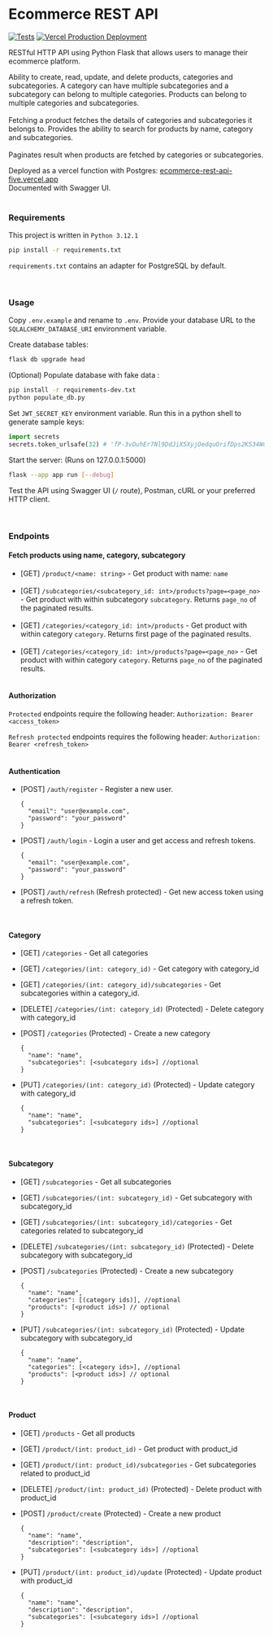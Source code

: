 <h1>Ecommerce REST API</h1>

[![Tests](https://github.com/piyush-jaiswal/ecommerce-rest-api/actions/workflows/tests.yml/badge.svg)](https://github.com/piyush-jaiswal/ecommerce-rest-api/actions/workflows/tests.yml)
[![Vercel Production Deployment](https://github.com/piyush-jaiswal/ecommerce-rest-api/actions/workflows/deploy_production.yml/badge.svg)](https://github.com/piyush-jaiswal/ecommerce-rest-api/actions/workflows/deploy_production.yml)

RESTful HTTP API using Python Flask that allows users to manage their ecommerce platform.
<br>

Ability to create, read, update, and delete products, categories and subcategories. A category can have multiple subcategories and a subcategory can belong to multiple categories. Products can belong to multiple categories and subcategories.
<br></br>
Fetching a product fetches the details of categories and subcategories it belongs to. Provides the ability to search for products by name, category and subcategories.
<br></br>
Paginates result when products are fetched by categories or subcategories.

Deployed as a vercel function with Postgres: [ecommerce-rest-api-five.vercel.app](https://ecommerce-rest-api-five.vercel.app)
<br> Documented with Swagger UI.
<br><br>

### Requirements
This project is written in `Python 3.12.1`

```bash
pip install -r requirements.txt
```
`requirements.txt` contains an adapter for PostgreSQL by default.

<br/>

### Usage

Copy `.env.example` and rename to `.env`. Provide your database URL to the `SQLALCHEMY_DATABASE_URI` environment variable.

Create database tables:

```bash
flask db upgrade head
```

(Optional) Populate database with fake data :

```bash
pip install -r requirements-dev.txt
python populate_db.py
```

Set `JWT_SECRET_KEY` environment variable. Run this in a python shell to generate sample keys:

```python
import secrets
secrets.token_urlsafe(32) # 'fP-3vOuhEr7Nl9DdJiX5XyjOedquOrifDps2KS34Wu0'
```

Start the server: (Runs on 127.0.0.1:5000)

```bash
flask --app app run [--debug]
``` 

Test the API using Swagger UI (`/` route), Postman, cURL or your preferred HTTP client.

<br/>

### Endpoints

#### Fetch products using name, category, subcategory
- [GET] `/product/<name: string>` - Get product with name: `name` <br/><br/>
- [GET] `/subcategories/<subcategory_id: int>/products?page=<page_no>` - Get product with within subcategory `subcategory`. Returns `page_no` of the paginated results. <br/><br/>
- [GET] `/categories/<category_id: int>/products` - Get product with within category `category`. Returns first page of the paginated results. <br/><br/>
- [GET] `/categories/<category_id: int>/products?page=<page_no>` - Get product with within category `category`. Returns `page_no` of the paginated results. <br/><br/>


#### Authorization
``Protected`` endpoints require the following header:
  `Authorization: Bearer <access_token>`

``Refresh protected`` endpoints requires the following header:
  `Authorization: Bearer <refresh_token>`
<br><br>

#### Authentication
- [POST] `/auth/register` - Register a new user.
  ```
  {
    "email": "user@example.com",
    "password": "your_password"
  }
  ```

- [POST] `/auth/login` - Login a user and get access and refresh tokens.
  ```
  {
    "email": "user@example.com",
    "password": "your_password"
  }
  ```

- [POST] `/auth/refresh` (Refresh protected) - Get new access token using a refresh token.
  
<br/>

#### Category
- [GET] `/categories` - Get all categories
- [GET] `/categories/(int: category_id)` - Get category with category_id
- [GET] `/categories/(int: category_id)/subcategories` - Get subcategories within a category_id.
- [DELETE] `/categories/(int: category_id)` (Protected) - Delete category with category_id

- [POST] `/categories` (Protected) - Create a new category
  ```
  {
    "name": "name",
    "subcategories": [<subcategory ids>] //optional
  }
  ```

- [PUT] `/categories/(int: category_id)` (Protected) - Update category with category_id
  ```
  {
    "name": "name",
    "subcategories": [<subcategory ids>] //optional
  }
  ```

<br/>

#### Subcategory
- [GET] `/subcategories` - Get all subcategories
- [GET] `/subcategories/(int: subcategory_id)` - Get subcategory with subcategory_id
- [GET] `/subcategories/(int: subcategory_id)/categories` - Get categories related to subcategory_id
- [DELETE] `/subcategories/(int: subcategory_id)` (Protected) - Delete subcategory with subcategory_id

- [POST] `/subcategories` (Protected) - Create a new subcategory
  ```
  {
    "name": "name",
    "categories": [(category ids)], //optional
    "products": [<product ids>] // optional
  }
  ```

- [PUT] `/subcategories/(int: subcategory_id)` (Protected) - Update subcategory with subcategory_id
  ```
  {
    "name": "name",
    "categories": [<category ids>], //optional
    "products": [<product ids>] // optional
  }
  ```


<br/>

#### Product
- [GET] `/products` - Get all products
- [GET] `/product/(int: product_id)` - Get product with product_id
- [GET] `/product/(int: product_id)/subcategories` - Get subcategories related to product_id
- [DELETE] `/product/(int: product_id)` (Protected) - Delete product with product_id

- [POST] `/product/create` (Protected) - Create a new product
  ```
  {
    "name": "name",
    "description": "description",
    "subcategories": [<subcategory ids>] //optional
  }
  ```

- [PUT] `/product/(int: product_id)/update` (Protected) - Update product with product_id
  ```
  {
    "name": "name",
    "description": "description",
    "subcategories": [<subcategory ids>] //optional
  }
  ```
